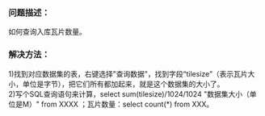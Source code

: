 ### 问题描述： ###

如何查询入库瓦片数量。


### 解决方法： ###
1)找到对应数据集的表，右键选择"查询数据"，找到字段“tilesize”（表示瓦片大小，单位是字节），把它们所有都加起来，就是这个数据集的大小了。  
2)写个SQL查询语句来计算，select sum(tilesize)/1024/1024 "数据集大小（单位是M）" from XXXX ；瓦片数量：select count(*) from XXX。

